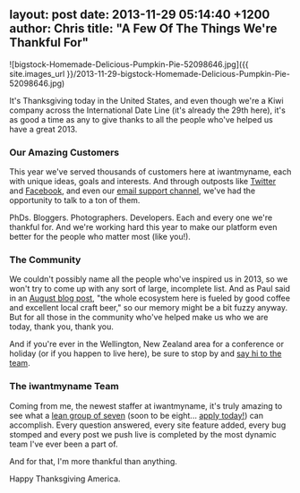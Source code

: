 layout: post
date: 2013-11-29 05:14:40 +1200
author: Chris
title: "A Few Of The Things We're Thankful For"
----

![bigstock-Homemade-Delicious-Pumpkin-Pie-52098646.jpg]({{ site.images_url }}/2013-11-29-bigstock-Homemade-Delicious-Pumpkin-Pie-52098646.jpg)

<!-- excerpt -->

It's Thanksgiving today in the United States, and even though we're a Kiwi company across the International Date Line (it's already the 29th here), it's as good a time as any to give thanks to all the people who've helped us have a great 2013.

<!-- /excerpt -->

### Our Amazing Customers

This year we've served thousands of customers here at iwantmyname, each with unique ideas, goals and interests. And through outposts like [Twitter](https://twitter.com/iwantmyname) and [Facebook](https://www.facebook.com/iwantmyname), and even our [email support channel](https://iwantmyname.com/support), we've had the opportunity to talk to a ton of them.

PhDs. Bloggers. Photographers. Developers. Each and every one we're thankful for. And we're working hard this year to make our platform even better for the people who matter most (like you!).

### The Community

We couldn't possibly name all the people who've inspired us in 2013, so we won't try to come up with any sort of large, incomplete list. And as Paul said in an [August blog post](https://iwantmyname.com/blog/2013/08/iwantmyname-in-the-community.html), "the whole ecosystem here is fueled by good coffee and excellent local craft beer," so our memory might be a bit fuzzy anyway. But for all those in the community who've helped make us who we are today, thank you, thank you.

And if you're ever in the Wellington, New Zealand area for a conference or holiday (or if you happen to live here), be sure to stop by and [say hi to the team](https://iwantmyname.com/about).

### The iwantmyname Team

Coming from me, the newest staffer at iwantmyname, it's truly amazing to see what a [lean group of seven](https://iwantmyname.com/about) (soon to be eight... [apply today!](https://iwantmyname.com/jobs/backend-developer)) can accomplish. Every question answered, every site feature added, every bug stomped and every post we push live is completed by the most dynamic team I've ever been a part of. 

And for that, I'm more thankful than anything.

Happy Thanksgiving America.
